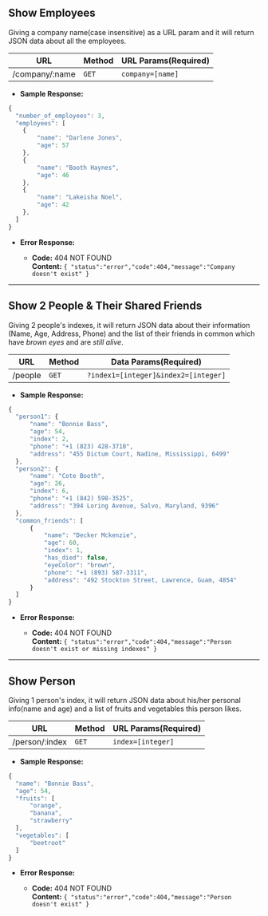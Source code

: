 **Show Employees**
----
  Giving a company name(case insensitive) as a URL param and it will return JSON data about all the employees.

URL | Method | URL Params(Required)
--- | ------ | --------------------
/company/:name | `GET` |  `company=[name]`

* **Sample Response:**

```javascript
{
  "number_of_employees": 3,
  "employees": [
    {
        "name": "Darlene Jones",
        "age": 57
    },
    {
        "name": "Booth Haynes",
        "age": 46
    },
    {
        "name": "Lakeisha Noel",
        "age": 42
    },
  ]
}
```

* **Error Response:**

  * **Code:** 404 NOT FOUND <br />
    **Content:** `{ "status":"error","code":404,"message":"Company doesn't exist" }`
-----------------------

**Show 2 People & Their Shared Friends**
----
  Giving 2 people's indexes, it will return JSON data about their information (Name, Age, Address, Phone) and the list of their friends in common which have *brown eyes* and are *still alive*.

URL | Method | Data Params(Required)
--- | ------ | --------------------
/people | `GET` |  `?index1=[integer]&index2=[integer]`

* **Sample Response:**

```javascript
{
  "person1": {
      "name": "Bonnie Bass",
      "age": 54,
      "index": 2,
      "phone": "+1 (823) 428-3710",
      "address": "455 Dictum Court, Nadine, Mississippi, 6499"
  },
  "person2": {
      "name": "Cote Booth",
      "age": 26,
      "index": 6,
      "phone": "+1 (842) 598-3525",
      "address": "394 Loring Avenue, Salvo, Maryland, 9396"
  },
  "common_friends": [
      {
          "name": "Decker Mckenzie",
          "age": 60,
          "index": 1,
          "has_died": false,
          "eyeColor": "brown",
          "phone": "+1 (893) 587-3311",
          "address": "492 Stockton Street, Lawrence, Guam, 4854"
      }
  ]
}
```

* **Error Response:**

  * **Code:** 404 NOT FOUND <br />
    **Content:** `{ "status":"error","code":404,"message":"Person doesn't exist or missing indexes" }`

-----------------------

**Show Person**
----
  Giving 1 person's index, it will return JSON data about his/her personal info(name and age) and a list of fruits and vegetables this person likes.

URL | Method | URL Params(Required)
--- | ------ | --------------------
/person/:index | `GET` |  `index=[integer]`

* **Sample Response:**

```javascript
{
  "name": "Bonnie Bass",
  "age": 54,
  "fruits": [
      "orange",
      "banana",
      "strawberry"
  ],
  "vegetables": [
      "beetroot"
  ]
}
```

* **Error Response:**

  * **Code:** 404 NOT FOUND <br />
    **Content:** `{ "status":"error","code":404,"message":"Person doesn't exist" }`
